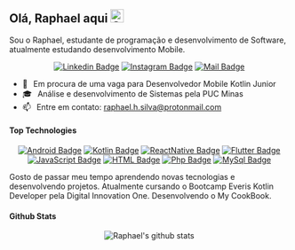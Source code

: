 ## Olá, Raphael aqui <img src="https://user-images.githubusercontent.com/1303154/88677602-1635ba80-d120-11ea-84d8-d263ba5fc3c0.gif" width="24px" alt="Olá">

Sou o Raphael, estudante de programação e desenvolvimento de Software, atualmente estudando desenvolvimento Mobile.

<div align="center">

[![Linkedin Badge](https://img.shields.io/badge/Raphael%20Silva-%230077B5.svg?&style=for-the-badge&logo=linkedin&logoColor=white)](https://www.linkedin.com/in/raphaeldasilvadev/) [![Instagram Badge](https://img.shields.io/badge/raphaeldasilvadev-%23E4405F.svg?&style=for-the-badge&logo=Instagram&logoColor=white)](https://www.instagram.com/raphaeldasilvadev/) [![Mail Badge](https://img.shields.io/badge/raphael%20silva-8B89CC?style=for-the-badge&logo=protonmail&logoColor=white)](mailto:islempenywis@gmail.com)

</div>


- 🔭⠀Em procura de uma vaga para Desenvolvedor Mobile Kotlin Junior
- 🎓⠀Análise e desenvolvimento de Sistemas pela PUC Minas
- 📫⠀Entre em contato: raphael.h.silva@protonmail.com

#### Top Technologies

<div align="center">

[![Android Badge](https://img.shields.io/badge/Android-3DDC84?style=for-the-badge&logo=android&logoColor=white)](#) [![Kotlin Badge](https://img.shields.io/badge/kotlin-%230095D5.svg?&style=for-the-badge&logo=kotlin&logoColor=white)](#) [![ReactNative Badge](https://img.shields.io/badge/Flutter-02569B?style=for-the-badge&logo=flutter&logoColor=white)](#) [![Flutter Badge](https://img.shields.io/badge/react_native-%2320232a.svg?&style=for-the-badge&logo=react&logoColor=%2361DAFB)](#) [![JavaScript Badge](https://img.shields.io/badge/javascript-%23323330.svg?&style=for-the-badge&logo=javascript&logoColor=%23F7DF1E)](#) [![HTML Badge](https://img.shields.io/badge/html5-%23E34F26.svg?&style=for-the-badge&logo=html5&logoColor=white)](#) [![Php Badge](https://img.shields.io/badge/php-%23777BB4.svg?&style=for-the-badge&logo=php&logoColor=white)](#) [![MySql Badge](https://img.shields.io/badge/mysql-%2300f.svg?&style=for-the-badge&logo=mysql&logoColor=white)](#)
</div>

Gosto de passar meu tempo aprendendo novas tecnologias e desenvolvendo projetos. Atualmente cursando o Bootcamp Everis Kotlin Developer pela Digital Innovation One. Desenvolvendo o My CookBook.



#### Github Stats

<div align="center">
  
![Raphael's github stats](https://github-readme-stats.vercel.app/api?username=RaphaelDaSilvaDev&count_private=true&theme=dark&hide=contribs,prs)

</div>
